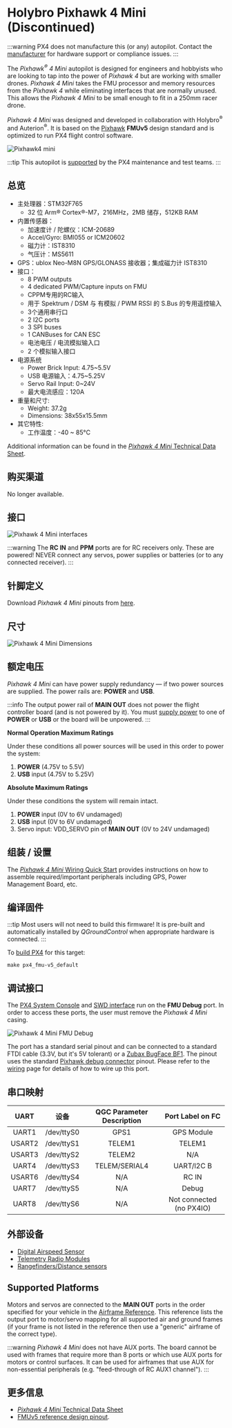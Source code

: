 # Holybro Pixhawk 4 Mini (Discontinued)

<Badge type="info" text="Discontinued" px4_current="v1.15" year="2024"/>

:::warning
PX4 does not manufacture this (or any) autopilot.
Contact the [manufacturer](https://holybro.com/) for hardware support or compliance issues.
:::

The _Pixhawk<sup>&reg;</sup> 4 Mini_ autopilot is designed for engineers and hobbyists who are looking to tap into the power of _Pixhawk 4_ but are working with smaller drones.
_Pixhawk 4 Mini_ takes the FMU processor and memory resources from the _Pixhawk 4_ while eliminating interfaces that are normally unused.
This allows the _Pixhawk 4 Mini_ to be small enough to fit in a 250mm racer drone.

_Pixhawk 4 Mini_ was designed and developed in collaboration with Holybro<sup>&reg;</sup> and Auterion<sup>&reg;</sup>.
It is based on the [Pixhawk](https://pixhawk.org/) **FMUv5** design standard and is optimized to run PX4 flight control software.

![Pixhawk4 mini](../../assets/flight_controller/pixhawk4mini/pixhawk4mini_iso_1.png)

:::tip
This autopilot is [supported](../flight_controller/autopilot_pixhawk_standard.md) by the PX4 maintenance and test teams.
:::

## 总览

- 主处理器：STM32F765
  - 32 位 Arm® Cortex®-M7，216MHz，2MB 储存，512KB RAM
- 内置传感器：
  - 加速度计 / 陀螺仪：ICM-20689
  - Accel/Gyro: BMI055 or ICM20602
  - 磁力计：IST8310
  - 气压计：MS5611
- GPS：ublox Neo-M8N GPS/GLONASS 接收器；集成磁力计 IST8310
- 接口：
  - 8 PWM outputs
  - 4 dedicated PWM/Capture inputs on FMU
  - CPPM专用的RC输入
  - 用于 Spektrum / DSM 与 有模拟 / PWM RSSI 的 S.Bus 的专用遥控输入
  - 3个通用串行口
  - 2 I2C ports
  - 3 SPI buses
  - 1 CANBuses for CAN ESC
  - 电池电压 / 电流模拟输入口
  - 2 个模拟输入接口
- 电源系统
  - Power Brick Input: 4.75~5.5V
  - USB 电源输入：4.75~5.25V
  - Servo Rail Input: 0~24V
  - 最大电流感应：120A
- 重量和尺寸:
  - Weight: 37.2g
  - Dimensions: 38x55x15.5mm
- 其它特性:
  - 工作温度：-40 ~ 85°C

Additional information can be found in the [_Pixhawk 4 Mini_ Technical Data Sheet](https://github.com/PX4/PX4-Autopilot/raw/main/docs/assets/flight_controller/pixhawk4mini/pixhawk4mini_technical_data_sheet.pdf).

## 购买渠道

No longer available.

## 接口

![Pixhawk 4 Mini interfaces](../../assets/flight_controller/pixhawk4mini/pixhawk4mini_interfaces.png)

:::warning
The **RC IN** and **PPM** ports are for RC receivers only. These are powered! NEVER connect any servos, power supplies or batteries (or to any connected receiver).
:::

## 针脚定义

Download _Pixhawk 4 Mini_ pinouts from [here](https://github.com/PX4/PX4-Autopilot/raw/main/docs/assets/flight_controller/pixhawk4mini/pixhawk4mini_pinouts.pdf).

## 尺寸

![Pixhawk 4 Mini Dimensions](../../assets/flight_controller/pixhawk4mini/pixhawk4mini_dimensions.png)

## 额定电压

_Pixhawk 4 Mini_ can have power supply redundancy — if two power sources are supplied. The power rails are: **POWER** and **USB**.

:::info
The output power rail of **MAIN OUT** does not power the flight controller board (and is not powered by it).
You must [supply power](../assembly/quick_start_pixhawk4_mini.md#power) to one of **POWER** or **USB** or the board will be unpowered.
:::

**Normal Operation Maximum Ratings**

Under these conditions all power sources will be used in this order to power the system:

1. **POWER** (4.75V to 5.5V)
2. **USB** input (4.75V to 5.25V)

**Absolute Maximum Ratings**

Under these conditions the system will remain intact.

1. **POWER** input (0V to 6V undamaged)
2. **USB** input (0V to 6V undamaged)
3. Servo input: VDD_SERVO pin of **MAIN OUT** (0V to 24V undamaged)

## 组装 / 设置

The [_Pixhawk 4 Mini_ Wiring Quick Start](../assembly/quick_start_pixhawk4_mini.md) provides instructions on how to assemble required/important peripherals including GPS, Power Management Board, etc.

## 编译固件

:::tip
Most users will not need to build this firmware!
It is pre-built and automatically installed by _QGroundControl_ when appropriate hardware is connected.
:::

To [build PX4](../dev_setup/building_px4.md) for this target:

```
make px4_fmu-v5_default
```

## 调试接口

The [PX4 System Console](../debug/system_console.md) and [SWD interface](../debug/swd_debug.md) run on the **FMU Debug** port.
In order to access these ports, the user must remove the _Pixhawk 4 Mini_ casing.

![Pixhawk 4 Mini FMU Debug](../../assets/flight_controller/pixhawk4mini/pixhawk4mini_fmu_debug.png)

The port has a standard serial pinout and can be connected to a standard FTDI cable (3.3V, but it's 5V tolerant) or a [Zubax BugFace BF1](https://github.com/Zubax/bugface_bf1).
The pinout uses the standard [Pixhawk debug connector](https://github.com/pixhawk/Pixhawk-Standards/blob/master/DS-009%20Pixhawk%20Connector%20Standard.pdf) pinout. Please refer to the [wiring](../debug/system_console.md) page for details of how to wire up this port.

## 串口映射

|  UART  |     设备     | QGC Parameter Description |               Port Label on FC              |
| :----: | :--------: | :-----------------------: | :-----------------------------------------: |
|  UART1 | /dev/ttyS0 |            GPS1           |                  GPS Module                 |
| USART2 | /dev/ttyS1 |           TELEM1          |                    TELEM1                   |
| USART3 | /dev/ttyS2 |           TELEM2          |                     N/A                     |
|  UART4 | /dev/ttyS3 |       TELEM/SERIAL4       |                  UART/l2C B                 |
| USART6 | /dev/ttyS4 |            N/A            |                    RC IN                    |
|  UART7 | /dev/ttyS5 |            N/A            |                    Debug                    |
|  UART8 | /dev/ttyS6 |            N/A            | Not connected (no PX4IO) |

## 外部设备

- [Digital Airspeed Sensor](https://holybro.com/products/digital-air-speed-sensor-ms4525do)
- [Telemetry Radio Modules](../telemetry/index.md)
- [Rangefinders/Distance sensors](../sensor/rangefinders.md)

## Supported Platforms

Motors and servos are connected to the **MAIN OUT** ports in the order specified for your vehicle in the [Airframe Reference](../airframes/airframe_reference.md).
This reference lists the output port to motor/servo mapping for all supported air and ground frames (if your frame is not listed in the reference then use a "generic" airframe of the correct type).

:::warning
_Pixhawk 4 Mini_ does not have AUX ports.
The board cannot be used with frames that require more than 8 ports or which use AUX ports for motors or control surfaces.
It can be used for airframes that use AUX for non-essential peripherals (e.g. "feed-through of RC AUX1 channel").
:::

## 更多信息

- [_Pixhawk 4 Mini_ Technical Data Sheet](https://github.com/PX4/PX4-Autopilot/raw/main/docs/assets/flight_controller/pixhawk4mini/pixhawk4mini_technical_data_sheet.pdf)
- [FMUv5 reference design pinout](https://docs.google.com/spreadsheets/d/1-n0__BYDedQrc_2NHqBenG1DNepAgnHpSGglke-QQwY/edit#gid=912976165).
